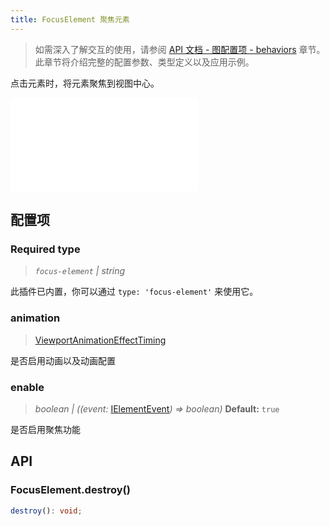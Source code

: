 ```yaml
---
title: FocusElement 聚焦元素
---
```


> 如需深入了解交互的使用，请参阅 [API 文档 - 图配置项 - behaviors](/api/graph/option#behaviors) 章节。此章节将介绍完整的配置参数、类型定义以及应用示例。

点击元素时，将元素聚焦到视图中心。

<embed src="@/common/api/behaviors/focus-element.md"></embed>

## 配置项

### <Badge type="success">Required</Badge> type

> _`focus-element` \| string_

此插件已内置，你可以通过 `type: 'focus-element'` 来使用它。

### animation

> [ViewportAnimationEffectTiming](/api/graph/option#viewportanimationeffecttiming)

是否启用动画以及动画配置

### enable

> _boolean \| ((event:_ [IElementEvent](/manual/graph-api/event#事件对象属性)_) => boolean)_ **Default:** `true`

是否启用聚焦功能

## API

### FocusElement.destroy()

```typescript
destroy(): void;
```
